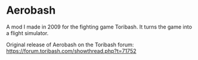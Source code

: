 # Aerobash

A mod I made in 2009 for the fighting game Toribash. It turns the game into a
flight simulator.

Original release of Aerobash on the Toribash forum:
https://forum.toribash.com/showthread.php?t=71752
